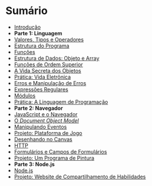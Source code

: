# Sumário

* [Introdução](chapters/00-introducao.md)
* **Parte 1: Linguagem**
 * [Valores, Tipos e Operadores](chapters/01-valores-tipos-operadores.md)
 * [Estrutura do Programa](chapters/02-estrutura-do-programa.md)
 * [Funções](chapters/03-funcoes.md)
 * [Estrutura de Dados: Objeto e Array](chapters/04-estruturas-de-dados.md)
 * [Funções de Ordem Superior](chapters/05-funcoes-de-ordem-superior.md)
 * [A Vida Secreta dos Objetos](chapters/06-a-vida-secreta-dos-objetos.md)
 * [Prática: Vida Eletrônica](chapters/07-pratica-vida-eletronica.md)
 * [Erros e Manipulação de Erros](chapters/08-erros-e-manipulacao-de-erros.md)
 * [Expressões Regulares](chapters/09-expressoes-regulares.md)
 * [Módulos](chapters/10-modulos.md)
 * [Prática: A Linguagem de Programação](chapters/11-pratica-linguagem-de-programacao.md)
* **Parte 2: Navegador**
 * [JavaScript e o Navegador](chapters/12-javascript-e-o-navegador.md)
 * [O *Document Object Model*](chapters/13-document-object-model.md)
 * [Manipulando Eventos](chapters/14-manipulando-eventos.md)
 * [Projeto: Plataforma de Jogo](chapters/15-projeto-plataforma-de-jogo.md)
 * [Desenhando no Canvas](chapters/16-desenhando-no-canvas.md)
 * [HTTP](chapters/17-http.md)
 * [Formulários e Campos de Formulários](chapters/18-formularios-e-campos-de-formularios.md)
 * [Projeto: Um Programa de Pintura](chapters/19-projeto-um-programa-de-pintura.md)
* **Parte 3: Node.js**
 * [Node.js](chapters/20-nodejs.md)
 * [Projeto: Website de Compartilhamento de Habilidades](chapters/21-projeto-website-de-compartilhamento-de-habilidades.md)
